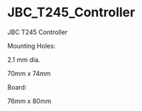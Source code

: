 # JBC_T245_Controller
JBC T245 Controller


Mounting Holes:

2.1 mm dia.

70mm x 74mm 


Board:

76mm x 80mm

